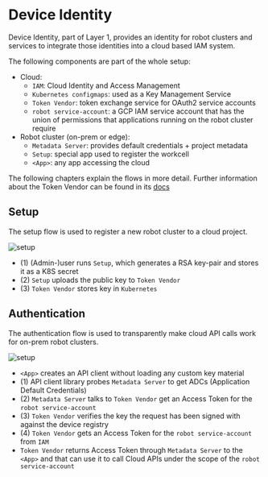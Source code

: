 # Device Identity

Device Identity, part of Layer 1, provides an identity for robot clusters and
services to integrate those identities into a cloud based IAM system.

The following components are part of the whole setup:
* Cloud:
  * `IAM`: Cloud Identity and Access Management
  * `Kubernetes configmaps`: used as a Key Management Service
  * `Token Vendor`: token exchange service for OAuth2 service accounts
  * `robot service-account`: a GCP IAM service account that has the union of
    permissions that applications running on the robot cluster require
* Robot cluster (on-prem or edge):
  * `Metadata Server`: provides default credentials + project metadata
  * `Setup`: special app used to register the workcell
  * `<App>`: any app accessing the cloud

The following chapters explain the flows in more detail. Further information
about the Token Vendor can be found in its
[docs](https://github.com/googlecloudrobotics/core/tree/master/src/java/com/cloudrobotics/tokenvendor/README.md)

## Setup

The setup flow is used to register a new robot cluster to a cloud project.

![setup](device_identity_setup.png)

* (1) (Admin-)user runs `Setup`, which generates a RSA key-pair and stores it as
  a K8S secret
* (2) `Setup` uploads the public key to `Token Vendor`
* (3) `Token Vendor` stores key in `Kubernetes`


## Authentication

The authentication flow is used to transparently make cloud API calls work for
on-prem robot clusters.

![setup](device_identity_auth.png)

* `<App>` creates an API client without loading any custom key material
* (1) API client library probes `Metadata Server` to get ADCs (Application
  Default Credentials)
* (2) `Metadata Server` talks to `Token Vendor` get an Access Token for the
  `robot service-account`
* (3) `Token Vendor` verifies the key the request has been signed with against
  the device registry
* (4) `Token Vendor` gets an Access Token for the `robot service-account` from
  `IAM`
* `Token Vendor` returns Access Token through `Metadata Server` to the
  `<App>` and that can use it to call Cloud APIs under the scope of the
  `robot service-account`

